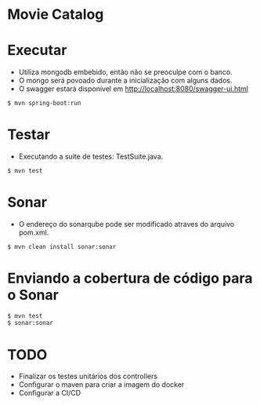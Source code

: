 # Movie Catalog



# Executar
 - Utiliza mongodb embebido, então não se preoculpe com o banco.
 - O mongo será povoado durante a inicialização com alguns dados.
 - O swagger estará disponível em <http://localhost:8080/swagger-ui.html>
 
 ```sh
$ mvn spring-boot:run
```

# Testar
 - Executando a suite de testes: TestSuite.java.
 
 ```sh
$ mvn test
```

# Sonar
 - O endereço do sonarqube pode ser modificado atraves do arquivo pom.xml.
 
 ```sh
$ mvn clean install sonar:sonar
```
# Enviando a cobertura de código para o Sonar
  
 ```sh
$ mvn test 
$ sonar:sonar
```

# TODO
 - Finalizar os testes unitários dos controllers
 - Configurar o maven para criar a imagem do docker
 - Configurar a CI/CD 